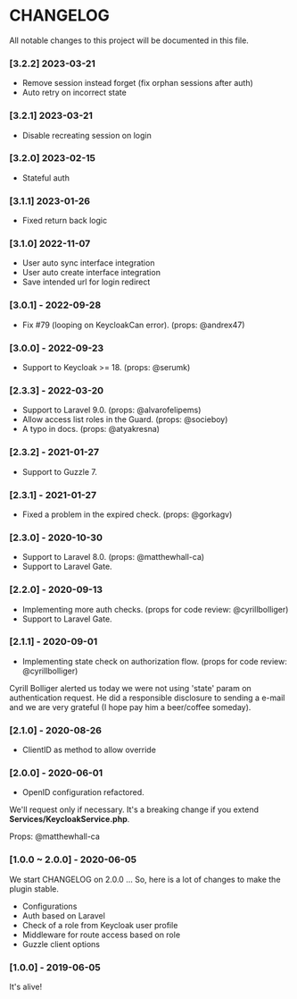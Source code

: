 # CHANGELOG

All notable changes to this project will be documented in this file.

### [3.2.2] 2023-03-21

* Remove session instead forget (fix orphan sessions after auth)
* Auto retry on incorrect state

### [3.2.1] 2023-03-21

* Disable recreating session on login

### [3.2.0] 2023-02-15

* Stateful auth

### [3.1.1] 2023-01-26

* Fixed return back logic

### [3.1.0] 2022-11-07

* User auto sync interface integration
* User auto create interface integration
* Save intended url for login redirect

### [3.0.1] - 2022-09-28

* Fix #79 (looping on KeycloakCan error). (props: @andrex47)

### [3.0.0] - 2022-09-23

* Support to Keycloak >= 18. (props: @serumk)

### [2.3.3] - 2022-03-20

* Support to Laravel 9.0. (props: @alvarofelipems)
* Allow access list roles in the Guard. (props: @socieboy)
* A typo in docs. (props: @atyakresna)

### [2.3.2] - 2021-01-27

* Support to Guzzle 7.

### [2.3.1] - 2021-01-27

* Fixed a problem in the expired check. (props: @gorkagv)

### [2.3.0] - 2020-10-30

* Support to Laravel 8.0. (props: @matthewhall-ca)
* Support to Laravel Gate.

### [2.2.0] - 2020-09-13

* Implementing more auth checks. (props for code review: @cyrillbolliger)
* Support to Laravel Gate.

### [2.1.1] - 2020-09-01

* Implementing state check on authorization flow. (props for code review: @cyrillbolliger)

Cyrill Bolliger alerted us today we were not using 'state' param on authentication request.
He did a responsible disclosure to sending a e-mail and we are very grateful (I hope pay him a beer/coffee someday).

### [2.1.0] - 2020-08-26

* ClientID as method to allow override

### [2.0.0] - 2020-06-01

* OpenID configuration refactored.

We'll request only if necessary.
It's a breaking change if you extend **Services/KeycloakService.php**.

Props: @matthewhall-ca

### [1.0.0 ~ 2.0.0] - 2020-06-05

We start CHANGELOG on 2.0.0 ...
So, here is a lot of changes to make the plugin stable.

* Configurations
* Auth based on Laravel
* Check of a role from Keycloak user profile
* Middleware for route access based on role
* Guzzle client options

### [1.0.0] - 2019-06-05

It's alive!

